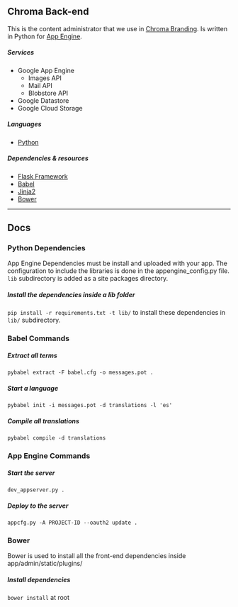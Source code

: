 ## Chroma Back-end

This is the content administrator that we use in [Chroma Branding][0]. Is written in Python for [App Engine][1]. 

##### Services
- Google App Engine
    - Images API
    - Mail API
    - Blobstore API
- Google Datastore
- Google Cloud Storage

##### Languages
- [Python][2]

##### Dependencies & resources
- [Flask Framework][3]
- [Babel][4]
- [Jinja2][5]
- [Bower][6]

---

## Docs

### Python Dependencies
App Engine Dependencies must be install and uploaded with your app. The configuration to include the libraries is done in the appengine_config.py file. `lib` subdirectory is added as a site packages directory.

##### Install the dependencies inside a lib folder
``pip install -r requirements.txt -t lib/`` to install these dependencies in `lib/` subdirectory.

### Babel Commands

##### Extract all terms
``pybabel extract -F babel.cfg -o messages.pot .``

##### Start a language
``pybabel init -i messages.pot -d translations -l 'es'``

##### Compile all translations
``pybabel compile -d translations``


### App Engine Commands

##### Start the server
``dev_appserver.py .``

##### Deploy to the server
``appcfg.py -A PROJECT-ID --oauth2 update .``


### Bower
Bower is used to install all the front-end dependencies inside app/admin/static/plugins/

##### Install dependencies
``bower install`` at root



[0]: http://www.chromabranding.com
[1]: https://cloud.google.com
[2]: https://www.python.org/
[3]: https://flask.pocoo.org
[4]: https://pythonhosted.org/Flask-Babel/
[5]: http://jinja.pocoo.org/
[6]: http://bower.io
